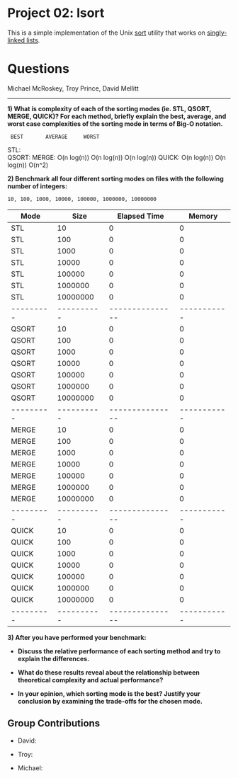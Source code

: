 Project 02: lsort
===================

This is a simple implementation of the Unix [sort] utility that works on
[singly-linked lists].

[sort]: http://man7.org/linux/man-pages/man1/sort.1.html
[singly-linked lists]: https://en.wikipedia.org/wiki/Linked_list#Singly_linked_lists

Questions
==========

Michael McRoskey, Troy Prince, David Mellitt

---

**1) What is complexity of each of the sorting modes (ie. STL, QSORT, MERGE, QUICK)? For each method, briefly explain the best, average, and worst case complexities of the sorting mode in terms of Big-O notation.**
     	 
	 BEST     	AVERAGE		WORST
STL:    
QSORT: 
MERGE:   O(n log(n))    O(n log(n))	O(n log(n))
QUICK:   O(n log(n))    O(n log(n))     O(n^2)

**2) Benchmark all four different sorting modes on files with the following number of integers:**

    10, 100, 1000, 10000, 100000, 1000000, 10000000


| Mode    | Size     | Elapsed Time  | Memory    |
|---------|----------|---------------|-----------|
| STL     | 10       | 0             | 0         |
| STL     | 100      | 0             | 0         |
| STL     | 1000     | 0             | 0         |
| STL     | 10000    | 0             | 0         |
| STL     | 100000   | 0             | 0         |
| STL     | 1000000  | 0             | 0         |
| STL     | 10000000 | 0             | 0         |
|---------|----------|---------------|-----------|
| QSORT   | 10       | 0             | 0         |
| QSORT   | 100      | 0             | 0         |
| QSORT   | 1000     | 0             | 0         |
| QSORT   | 10000    | 0             | 0         |
| QSORT   | 100000   | 0             | 0         |
| QSORT   | 1000000  | 0             | 0         |
| QSORT   | 10000000 | 0             | 0         |
|---------|----------|---------------|-----------|
| MERGE   | 10       | 0             | 0         |
| MERGE   | 100      | 0             | 0         |
| MERGE   | 1000     | 0             | 0         |
| MERGE   | 10000    | 0             | 0         |
| MERGE   | 100000   | 0             | 0         |
| MERGE   | 1000000  | 0             | 0         |
| MERGE   | 10000000 | 0             | 0         |
|---------|----------|---------------|-----------|
| QUICK   | 10       | 0             | 0         |
| QUICK   | 100      | 0             | 0         |
| QUICK   | 1000     | 0             | 0         |
| QUICK   | 10000    | 0             | 0         |
| QUICK   | 100000   | 0             | 0         |
| QUICK   | 1000000  | 0             | 0         |
| QUICK   | 10000000 | 0             | 0         |
|---------|----------|---------------|-----------|


**3) After you have performed your benchmark:**

- **Discuss the relative performance of each sorting method and try to explain the differences.**

- **What do these results reveal about the relationship between theoretical complexity and actual performance?**

- **In your opinion, which sorting mode is the best? Justify your conclusion by examining the trade-offs for the chosen mode.**


Group Contributions
-------------------

- David: 

- Troy:

- Michael:
